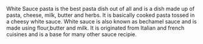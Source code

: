 White Sauce pasta is the best pasta dish out of all and is a dish made up of pasta, cheese, milk, butter and herbs. It is basically cooked pasta tossed in a cheesy white sauce. White sauce is also known as bechamel sauce and is made using flour,butter and milk. It is originated from Italian and french cuisines and is a base for many other sauce recipie. 

